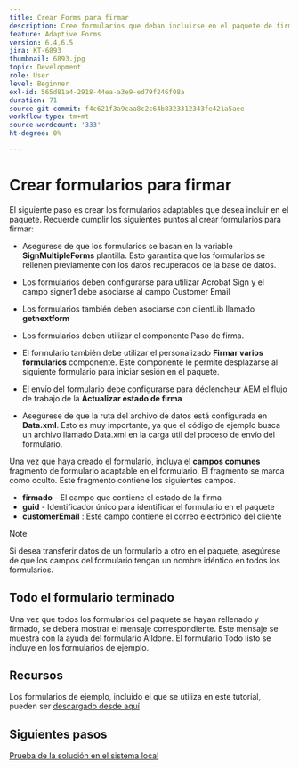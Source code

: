 ```yaml
---
title: Crear Forms para firmar
description: Cree formularios que deban incluirse en el paquete de firma.
feature: Adaptive Forms
version: 6.4,6.5
jira: KT-6893
thumbnail: 6893.jpg
topic: Development
role: User
level: Beginner
exl-id: 565d81a4-2918-44ea-a3e9-ed79f246f08a
duration: 71
source-git-commit: f4c621f3a9caa8c2c64b8323312343fe421a5aee
workflow-type: tm+mt
source-wordcount: '333'
ht-degree: 0%

---
```


# Crear formularios para firmar

El siguiente paso es crear los formularios adaptables que desea incluir en el paquete. Recuerde cumplir los siguientes puntos al crear formularios para firmar:

* Asegúrese de que los formularios se basan en la variable **SignMultipleForms** plantilla. Esto garantiza que los formularios se rellenen previamente con los datos recuperados de la base de datos.

* Los formularios deben configurarse para utilizar Acrobat Sign y el campo signer1 debe asociarse al campo Customer Email
* Los formularios también deben asociarse con clientLib llamado **getnextform**
* Los formularios deben utilizar el componente Paso de firma.
* El formulario también debe utilizar el personalizado **Firmar varios formularios** componente. Este componente le permite desplazarse al siguiente formulario para iniciar sesión en el paquete.
* El envío del formulario debe configurarse para déclencheur AEM el flujo de trabajo de la **Actualizar estado de firma**
* Asegúrese de que la ruta del archivo de datos está configurada en **Data.xml**. Esto es muy importante, ya que el código de ejemplo busca un archivo llamado Data.xml en la carga útil del proceso de envío del formulario.

Una vez que haya creado el formulario, incluya el **campos comunes** fragmento de formulario adaptable en el formulario. El fragmento se marca como oculto. Este fragmento contiene los siguientes campos.

* **firmado** - El campo que contiene el estado de la firma
* **guid** - Identificador único para identificar el formulario en el paquete
* **customerEmail** : Este campo contiene el correo electrónico del cliente



>[!NOTE]
>Si desea transferir datos de un formulario a otro en el paquete, asegúrese de que los campos del formulario tengan un nombre idéntico en todos los formularios.

## Todo el formulario terminado

Una vez que todos los formularios del paquete se hayan rellenado y firmado, se deberá mostrar el mensaje correspondiente. Este mensaje se muestra con la ayuda del formulario Alldone. El formulario Todo listo se incluye en los formularios de ejemplo.

## Recursos

Los formularios de ejemplo, incluido el que se utiliza en este tutorial, pueden ser [descargado desde aquí](assets/forms-for-signing.zip)

## Siguientes pasos

[Prueba de la solución en el sistema local](./testing-and-trouble-shooting.md)
